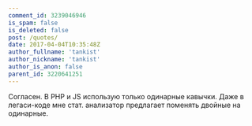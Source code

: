 ```yaml
---
comment_id: 3239046946
is_spam: false
is_deleted: false
post: /quotes/
date: 2017-04-04T10:35:48Z
author_fullname: 'tankist'
author_nickname: 'tankist'
author_is_anon: false
parent_id: 3220641251
---
```


<p>Согласен. В PHP и JS использую только одинарные кавычки. Даже в легаси-коде мне стат. анализатор предлагает поменять двойные на одинарные.</p>
